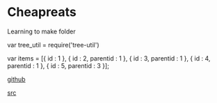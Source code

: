 # Cheapreats
Learning to make folder

var tree_util = require('tree-util')

var items = [{ id : 1 }, { id : 2, parentid : 1 }, { id : 3, parentid : 1 },
             { id : 4, parentid : 1 }, { id : 5, parentid : 3 }];

[github](./github)

[src](./src)
